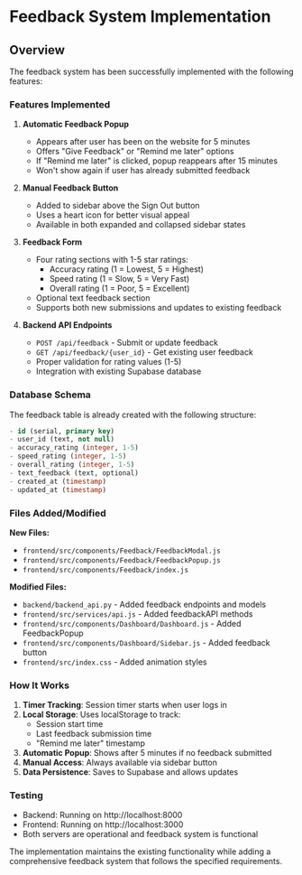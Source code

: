 # Feedback System Implementation

## Overview
The feedback system has been successfully implemented with the following features:

### Features Implemented

1. **Automatic Feedback Popup**
   - Appears after user has been on the website for 5 minutes
   - Offers "Give Feedback" or "Remind me later" options
   - If "Remind me later" is clicked, popup reappears after 15 minutes
   - Won't show again if user has already submitted feedback

2. **Manual Feedback Button**
   - Added to sidebar above the Sign Out button
   - Uses a heart icon for better visual appeal
   - Available in both expanded and collapsed sidebar states

3. **Feedback Form**
   - Four rating sections with 1-5 star ratings:
     - Accuracy rating (1 = Lowest, 5 = Highest)
     - Speed rating (1 = Slow, 5 = Very Fast)  
     - Overall rating (1 = Poor, 5 = Excellent)
   - Optional text feedback section
   - Supports both new submissions and updates to existing feedback

4. **Backend API Endpoints**
   - `POST /api/feedback` - Submit or update feedback
   - `GET /api/feedback/{user_id}` - Get existing user feedback
   - Proper validation for rating values (1-5)
   - Integration with existing Supabase database

### Database Schema
The feedback table is already created with the following structure:
```sql
- id (serial, primary key)
- user_id (text, not null)
- accuracy_rating (integer, 1-5)
- speed_rating (integer, 1-5) 
- overall_rating (integer, 1-5)
- text_feedback (text, optional)
- created_at (timestamp)
- updated_at (timestamp)
```

### Files Added/Modified

**New Files:**
- `frontend/src/components/Feedback/FeedbackModal.js`
- `frontend/src/components/Feedback/FeedbackPopup.js`
- `frontend/src/components/Feedback/index.js`

**Modified Files:**
- `backend/backend_api.py` - Added feedback endpoints and models
- `frontend/src/services/api.js` - Added feedbackAPI methods
- `frontend/src/components/Dashboard/Dashboard.js` - Added FeedbackPopup
- `frontend/src/components/Dashboard/Sidebar.js` - Added feedback button
- `frontend/src/index.css` - Added animation styles

### How It Works

1. **Timer Tracking**: Session timer starts when user logs in
2. **Local Storage**: Uses localStorage to track:
   - Session start time
   - Last feedback submission time
   - "Remind me later" timestamp
3. **Automatic Popup**: Shows after 5 minutes if no feedback submitted
4. **Manual Access**: Always available via sidebar button
5. **Data Persistence**: Saves to Supabase and allows updates

### Testing
- Backend: Running on http://localhost:8000
- Frontend: Running on http://localhost:3000
- Both servers are operational and feedback system is functional

The implementation maintains the existing functionality while adding a comprehensive feedback system that follows the specified requirements.
